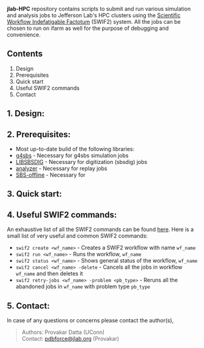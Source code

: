 **jlab-HPC** repository contains scripts to submit and run various simulation and analysis jobs to Jefferson Lab's HPC clusters using the [Scientific Workflow Indefatigable Factotum](https://scicomp.jlab.org/docs/swif2) (SWIF2) system. All the jobs can be chosen to run on ifarm as well for the purpose of debugging and convenience.

## Contents
1. Design
2. Prerequisites
3. Quick start
4. Useful SWIF2 commands
5. Contact

## 1. Design: 

## 2. Prerequisites:
- Most up-to-date build of the following libraries:
 - [g4sbs]() - Necessary for g4sbs simulation jobs
 - [LIBSBSDIG]() - Necessary for digitization (sbsdig) jobs
 - [analyzer]() - Necessary for replay jobs
 - [SBS-offline]() - Necessary for   
 
## 3. Quick start:

## 4. Useful SWIF2 commands:
An exhaustive list of all the SWIF2 commands can be found [here](https://scicomp.jlab.org/cli/swif.html). Here is a small list of very useful and common SWIF2 commands:

- `swif2 create <wf_name>` - Creates a SWIF2 workflow with name `wf_name` 
- `swif2 run <wf_name>` - Runs the workflow, `wf_name`
- `swif2 status <wf_name>` - Shows general status of the workflow, `wf_name`
- `swif2 cancel <wf_name> -delete` - Cancels all the jobs in workflow `wf_name` and then deletes it 
- `swif2 retry-jobs <wf_name> -problem <pb_type>` - Reruns all the abandoned jobs in `wf_name` with problem type `pb_type`

## 5. Contact:
In case of any questions or concerns please contact the author(s),
>Authors: Provakar Datta (UConn) <br> 
>Contact: <pdbforce@jlab.org> (Provakar)
